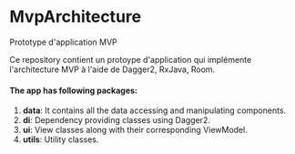 # MvpArchitecture
Prototype d'application MVP

Ce repository contient un protoype d'application qui implémente l'architecture MVP à l'aide de Dagger2, RxJava, 
Room.

#### The app has following packages:
1. **data**: It contains all the data accessing and manipulating components.
2. **di**: Dependency providing classes using Dagger2.
3. **ui**: View classes along with their corresponding ViewModel.
4. **utils**: Utility classes.
